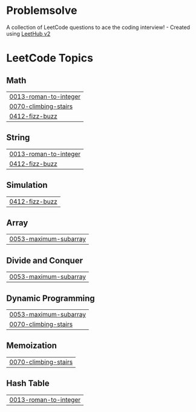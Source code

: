# Problemsolve
A collection of LeetCode questions to ace the coding interview! - Created using [LeetHub v2](https://github.com/arunbhardwaj/LeetHub-2.0)

<!---LeetCode Topics Start-->
# LeetCode Topics
## Math
|  |
| ------- |
| [0013-roman-to-integer](https://github.com/MarvyHany/Problemsolve/tree/master/0013-roman-to-integer) |
| [0070-climbing-stairs](https://github.com/MarvyHany/Problemsolve/tree/master/0070-climbing-stairs) |
| [0412-fizz-buzz](https://github.com/MarvyHany/Problemsolve/tree/master/0412-fizz-buzz) |
## String
|  |
| ------- |
| [0013-roman-to-integer](https://github.com/MarvyHany/Problemsolve/tree/master/0013-roman-to-integer) |
| [0412-fizz-buzz](https://github.com/MarvyHany/Problemsolve/tree/master/0412-fizz-buzz) |
## Simulation
|  |
| ------- |
| [0412-fizz-buzz](https://github.com/MarvyHany/Problemsolve/tree/master/0412-fizz-buzz) |
## Array
|  |
| ------- |
| [0053-maximum-subarray](https://github.com/MarvyHany/Problemsolve/tree/master/0053-maximum-subarray) |
## Divide and Conquer
|  |
| ------- |
| [0053-maximum-subarray](https://github.com/MarvyHany/Problemsolve/tree/master/0053-maximum-subarray) |
## Dynamic Programming
|  |
| ------- |
| [0053-maximum-subarray](https://github.com/MarvyHany/Problemsolve/tree/master/0053-maximum-subarray) |
| [0070-climbing-stairs](https://github.com/MarvyHany/Problemsolve/tree/master/0070-climbing-stairs) |
## Memoization
|  |
| ------- |
| [0070-climbing-stairs](https://github.com/MarvyHany/Problemsolve/tree/master/0070-climbing-stairs) |
## Hash Table
|  |
| ------- |
| [0013-roman-to-integer](https://github.com/MarvyHany/Problemsolve/tree/master/0013-roman-to-integer) |
<!---LeetCode Topics End-->